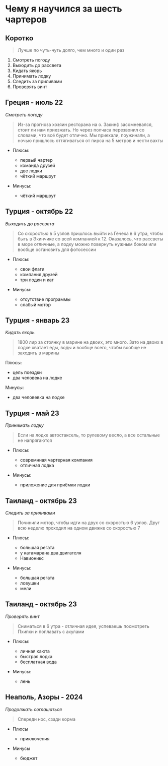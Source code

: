 # Чему я научился за шесть чартеров

## Коротко

> Лучше по чуть-чуть долго, чем много и один раз

1. Смотреть погоду
1. Выходить до рассвета
1. Кидать якорь
1. Принимать лодку
1. Следить за приливами
1. Проверять винт

## Греция - июль 22

*Смотреть погоду*

> Из-за прогноза хозяин ресторана на о. Закинф засомневался, стоит ли нам приезжать. Но через полчаса перезвонил со словами, что всё будет отлично. Мы приехали, поужинали, а ночью пришлось оттягиваться от пирса на 5 метров и нести вахты

- Плюсы:
    - первый чартер
    - команда друзей
    - две лодки
    - чёткий маршрут

- Минусы:
    - чёткий маршрут


## Турция - октябрь 22

*Выходить до рассвета*

> Со скоростью в 5 узлов пришлось выйти из Гёчека в 6 утра, чтобы быть в Экинчике со всей компанией к 12. Оказалось, что рассветы в море отличные, а лодку можно повернуть нужным боком или вообще остановить для фотосессии

- Плюсы:
    - свои флаги
    - компания друзей
    - три лодки и кат

- Минусы:
    - отсутствие программы
    - слабый мотор


## Турция - январь 23

*Кидать якорь*

> 1800 лир за стоянку в марине на двоих, это много. Зато на двоих в лодке хватает еды, воды и вообще всего, чтобы вообще не заходить в марины

Плюсы:

- цель поездки
- два человека на лодке

Минусы:

- два человевка на лодке


## Турция - май 23

*Принимать лодку*

> Если на лодке автостаксель, то рулевому весло, а все остальные не напрягаются

- Плюсы:
    - совремнная чартерная компания
    - отличная лодка

- Минусы:
    - приложение для приёмки лодки

## Таиланд - октябрь 23

*Следить за приливами*

> Починили мотор, чтобы идти на двух со скоростью 6 узлов. Друг всю неделю проходил на одном движке со скоростью 7

- Плюсы:
    - большая регата
    - у катамарана два двигателя
    - Навионикс

- Минусы:
    - большая регата
    - ловушки
    - мели


## Таиланд - октябрь 23

*Проверять винт*

> Сниматься в 6 утра - отличная идея, успеваешь посмотреть Пхипхи и поплавать с акулами

- Плюсы:
    - личная каюта
    - быстрая лодка
    - бесплатная вода

- Минусы:
    - лень

## Неаполь, Азоры - 2024

*Продолжать соглашаться*

> Спереди нос, сзади корма

- Плюсы
    - приключения

- Минусы
    - бюджет